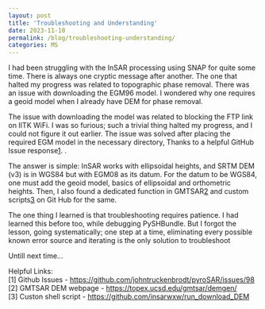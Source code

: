 ```yaml
---
layout: post
title: 'Troubleshooting and Understanding'
date: 2023-11-10
permalink: /blog/troubleshooting-understanding/
categories: MS
---
```


I had been struggling with the InSAR processing using SNAP for quite some time. There is always one cryptic message after another. The one that halted my progress was related to topographic phase removal. There was an issue with downloading the EGM96 model. I wondered why one requires a geoid model when I already have DEM for phase removal.

The issue with downloading the model was related to blocking the FTP link on IITK WiFi. I was so furious; such a trivial thing halted my progress, and I could not figure it out earlier. The issue was solved after placing the required EGM model in the necessary directory, Thanks to a helpful GitHub Issue response[1](https://github.com/johntruckenbrodt/pyroSAR/issues/98).
.

The answer is simple: InSAR works with ellipsoidal heights, and SRTM DEM (v3) is in WGS84 but with EGM08 as its datum. For the datum to be WGS84, one must add the geoid model, basics of ellipsoidal and orthometric heights. Then, I also found a dedicated function in GMTSAR[2](https://topex.ucsd.edu/gmtsar/demgen/) and custom scripts[3](https://github.com/insarwxw/run_download_DEM) on Git Hub for the same.

The one thing I learned is that troubleshooting requires patience. I had learned this before too, while debugging PySHBundle. But I forgot the lesson, going systematically; one step at a time, eliminating every possible known error source and iterating is the only solution to troubleshoot

Untill next time...




Helpful Links: <br>
[1] Github Issues - https://github.com/johntruckenbrodt/pyroSAR/issues/98 <br>
[2] GMTSAR DEM webpage - https://topex.ucsd.edu/gmtsar/demgen/ <br>
[3] Custon shell script - https://github.com/insarwxw/run_download_DEM <br>
